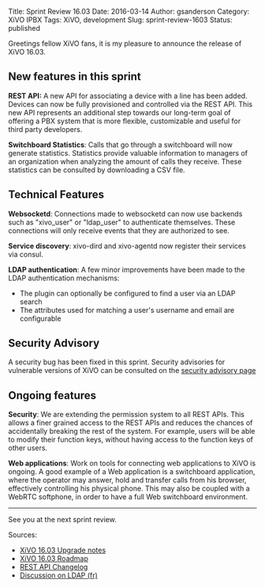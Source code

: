 Title: Sprint Review 16.03
Date: 2016-03-14
Author: gsanderson
Category: XiVO IPBX
Tags: XiVO, development
Slug: sprint-review-1603
Status: published

Greetings fellow XiVO fans, it is my pleasure to announce the release of XiVO 16.03.

New features in this sprint
---------------------------

**REST API:** A new API for associating a device with a line has been added. Devices can now be fully provisioned and
controlled via the REST API. This new API represents an additional step towards our long-term goal of offering a PBX
system that is more flexible, customizable and useful for third party developers.

**Switchboard Statistics**: Calls that go through a switchboard will now generate statistics. Statistics provide
valuable information to managers of an organization when analyzing the amount of calls they receive. These statistics
can be consulted by downloading a CSV file.


Technical Features
------------------

**Websocketd**: Connections made to websocketd can now use backends such as "xivo_user" or "ldap_user" to authenticate
themselves. These connections will only receive events that they are authorized to see.

**Service discovery**: xivo-dird and xivo-agentd now register their services via consul.

**LDAP authentication**: A few minor improvements have been made to the LDAP authentication mechanisms:

* The plugin can optionally be configured to find a user via an LDAP search
* The attributes used for matching a user's username and email are configurable

Security Advisory
-----------------

A security bug has been fixed in this sprint. Security advisories for vulnerable versions of XiVO
can be consulted on the [security advisory page](http://mirror.xivo.io/security)


Ongoing features
----------------

**Security**: We are extending the permission system to all REST APIs. This allows a finer grained access to the REST APIs and reduces the chances of accidentally breaking the rest of the system. For example, users will be able to modify their function keys, without having access to the function keys of other users.

**Web applications**: Work on tools for connecting web applications to XiVO is ongoing. A good example of a Web application is a switchboard application, where the operator may answer, hold and transfer calls from his browser, effectively controlling his physical phone. This may also be coupled with a WebRTC softphone, in order to have a full Web switchboard environment.

---

See you at the next sprint review.

Sources:

* [XiVO 16.03 Upgrade notes](http://documentation.xivo.io/en/stable/upgrade/upgrade.html#id2)
* [XiVO 16.03 Roadmap](http://projects.xivo.io/versions/239)
* [REST API Changelog](http://documentation.xivo.io/en/stable/api_sdk/rest_api/confd/changelog.html)
* [Discussion on LDAP (fr)](http://projects.xivo.io/boards/8/topics/5048)
